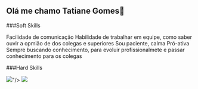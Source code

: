 ## Olá me chamo Tatiane Gomes👋


###Soft Skills

Facilidade de comunicação 
Habilidade de trabalhar em equipe, como saber ouvir a opmião de dos colegas e superiores
Sou paciente, calma 
Pró-ativa
Sempre buscando conhecimento, para evoluir profissionalmete e passar conhecimento para os colegas



###Hard Skills
<div style = "display:inline_block">
  <img  src = "https://github.com/user-attachments/assets/6057c7da-a80a-48cc-833a-19c3d09f83ff"

"/>
  <img  src = "[(caminho)](https://github.com/user-attachments/assets/6057c7da-a80a-48cc-833a-19c3d09f83ff)"/>

</div>
